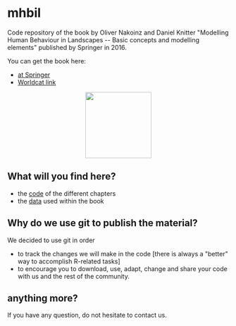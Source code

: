 # mhbil
Code repository of the book by Oliver Nakoinz and Daniel Knitter "Modelling Human Behaviour in Landscapes -- Basic concepts and modelling elements" published by Springer in 2016.

You can get the book here:

- [at Springer](http://www.springer.com/de/book/9783319295367)
- [Worldcat link](http://www.worldcat.org/oclc/933567741)

<p align="center">
  <img src="https://images.springer.com/sgw/books/medium/9783319295367.jpg" width="150"/>
</p>

## What will you find here?

- the [code](https://github.com/dakni/mhbil/tree/master/code) of the different chapters
- the [data](https://github.com/dakni/mhbil/tree/master/data) used within the book

## Why do we use git to publish the material?
We decided to use git in order

- to track the changes we will make in the code [there is always a "better" way to accomplish R-related tasks]
- to encourage you to download, use, adapt, change and share your code with us and the rest of the community.

## anything more?
If you have any question, do not hesitate to contact us. 

